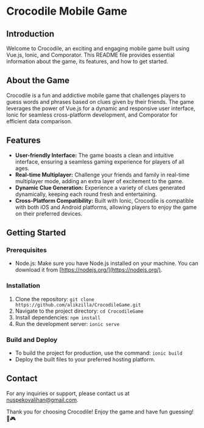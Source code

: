 # Crocodile Mobile Game

## Introduction
Welcome to Crocodile, an exciting and engaging mobile game built using Vue.js, Ionic, and Comporator. This README file provides essential information about the game, its features, and how to get started.

## About the Game
Crocodile is a fun and addictive mobile game that challenges players to guess words and phrases based on clues given by their friends. The game leverages the power of Vue.js for a dynamic and responsive user interface, Ionic for seamless cross-platform development, and Comporator for efficient data comparison.

## Features
- **User-friendly Interface:** The game boasts a clean and intuitive interface, ensuring a seamless gaming experience for players of all ages.
- **Real-time Multiplayer:** Challenge your friends and family in real-time multiplayer mode, adding an extra layer of excitement to the game.
- **Dynamic Clue Generation:** Experience a variety of clues generated dynamically, keeping each round fresh and entertaining.
- **Cross-Platform Compatibility:** Built with Ionic, Crocodile is compatible with both iOS and Android platforms, allowing players to enjoy the game on their preferred devices.

## Getting Started

### Prerequisites
- Node.js: Make sure you have Node.js installed on your machine. You can download it from [https://nodejs.org/](https://nodejs.org/).

### Installation
1. Clone the repository: `git clone https://github.com/alikzilla/CrocodileGame.git`
2. Navigate to the project directory: `cd CrocodileGame`
3. Install dependencies: `npm install`
4. Run the development server: `ionic serve`

### Build and Deploy
- To build the project for production, use the command: `ionic build`
- Deploy the built files to your preferred hosting platform.

## Contact
For any inquiries or support, please contact us at [nuspekovalihan@gmail.com](mailto:nuspekovalihan@gmail.com).

Thank you for choosing Crocodile! Enjoy the game and have fun guessing! 🐊🎮
